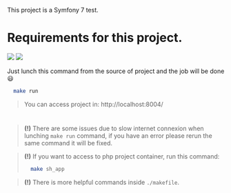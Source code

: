 This project is a Symfony 7 test.

# Requirements for this project.

[<img src="https://img.shields.io/badge/Os : -Ubuntu 20.04.5 LTS-informational.svg?logo=jwt">]()
[<img src="https://img.shields.io/badge/Docker : -4.13.x-informational.svg?logo=jwt">]()

Just lunch this command from the source of project and the job will be done 😃

```bash
  make run
  ```

> You can access project in: http://localhost:8004/

#

> **(!)** There are some issues due to slow internet connexion when 
>lunching `make run` command, 
>if you have an error please rerun the same command it will be fixed.

> **(!)** If you want to access to php project container, run this command:
>```bash
>   make sh_app
>   ```

> **(!)** There is more helpful commands inside `./makefile`.
